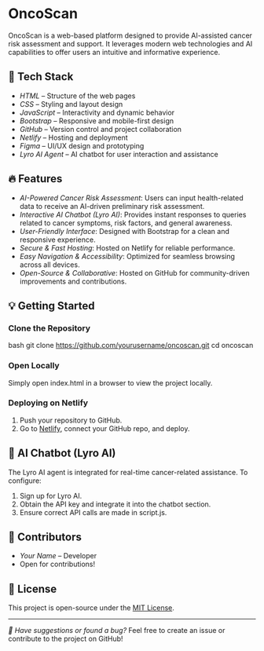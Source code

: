 
# OncoScan

OncoScan is a web-based platform designed to provide AI-assisted cancer risk assessment and support. It leverages modern web technologies and AI capabilities to offer users an intuitive and informative experience.

## 🚀 Tech Stack

- *HTML* – Structure of the web pages
- *CSS* – Styling and layout design
- *JavaScript* – Interactivity and dynamic behavior
- *Bootstrap* – Responsive and mobile-first design
- *GitHub* – Version control and project collaboration
- *Netlify* – Hosting and deployment
- *Figma* – UI/UX design and prototyping
- *Lyro AI Agent* – AI chatbot for user interaction and assistance

## 🔥 Features

- *AI-Powered Cancer Risk Assessment*: Users can input health-related data to receive an AI-driven preliminary risk assessment.
- *Interactive AI Chatbot (Lyro AI)*: Provides instant responses to queries related to cancer symptoms, risk factors, and general awareness.
- *User-Friendly Interface*: Designed with Bootstrap for a clean and responsive experience.
- *Secure & Fast Hosting*: Hosted on Netlify for reliable performance.
- *Easy Navigation & Accessibility*: Optimized for seamless browsing across all devices.
- *Open-Source & Collaborative*: Hosted on GitHub for community-driven improvements and contributions.




## 💡 Getting Started

### Clone the Repository
bash
git clone https://github.com/yourusername/oncoscan.git
cd oncoscan


### Open Locally
Simply open index.html in a browser to view the project locally.

### Deploying on Netlify
1. Push your repository to GitHub.
2. Go to [Netlify](https://www.netlify.com/), connect your GitHub repo, and deploy.

## 🤖 AI Chatbot (Lyro AI)
The Lyro AI agent is integrated for real-time cancer-related assistance. To configure:
1. Sign up for Lyro AI.
2. Obtain the API key and integrate it into the chatbot section.
3. Ensure correct API calls are made in script.js.

## 👥 Contributors
- *Your Name* – Developer
- Open for contributions!

## 📜 License
This project is open-source under the [MIT License](LICENSE).

---
*📢 Have suggestions or found a bug?* Feel free to create an issue or contribute to the project on GitHub!
